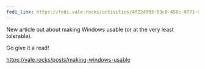 ```yaml
---
fedi_link: https://fedi.vale.rocks/activities/4f224993-03c0-458c-9771-9b7152b1614f
---
```


New article out about making Windows usable (or at the very least tolerable).

Go give it a read!

<https://vale.rocks/posts/making-windows-usable>
